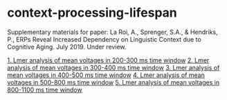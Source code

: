 # context-processing-lifespan
Supplementary materials for paper: La Roi, A., Sprenger, S.A., & Hendriks, P., ERPs Reveal Increased Dependency on Linguistic 
Context due to Cognitive Aging. July 2019. Under review.

[1. Lmer analysis of mean voltages in 200-300 ms time window](./analysis_MAthesis_200-300_final.Rmd)
[2. Lmer analysis of mean voltages in 300-400 ms time window](./analysis_MAthesis_300-400_final.Rmd)
[3. Lmer analysis of mean voltages in 400-500 ms time window](./analysis_MAthesis_400-500_final.Rmd)
[4. Lmer analysis of mean voltages in 500-800 ms time window](./analysis_MAthesis_500-800_final.Rmd)
[5. Lmer analysis of mean voltages in 800-1100 ms time window](./analysis_MAthesis_800-1100_final.Rmd)
